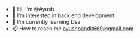 - 👋 Hi, I’m @Ayush
- 👀 I’m interested in back end development
- 🌱 I’m currently learning Dsa
- 📫 How to reach me ayushpandit669@gmail.com 

<!---
Back-E/Back-E is a ✨ special ✨ repository because its `README.md` (this file) appears on your GitHub profile.
You can click the Preview link to take a look at your changes.
--->
